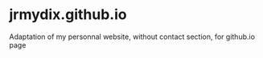# jrmydix.github.io
Adaptation of my personnal website, without contact section, for github.io page
